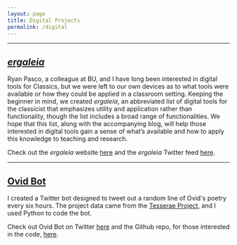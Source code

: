 ```yaml
---
layout: page
title: Digital Projects
permalink: /digital
---
```


***

## [*ergaleia*](https://ergaleia.github.io)

Ryan Pasco, a colleague at BU, and I have long been interested in digital tools for Classics, but we were left to our own devices as to what tools were available or how they could be applied in a classroom setting. Keeping the beginner in mind, we created *ergaleia*, an abbreviated list of digital tools for the classicist that emphasizes utility and application rather than functionality, though the list includes a broad range of functionalities. We hope that this list, along with the accompanying blog, will help those interested in digital tools gain a sense of what’s available and how to apply this knowledge to teaching and research.

Check out the *ergaleia* website [here](https://ergaleia.github.io) and the *ergaleia* Twitter feed [here](https://twitter.com/ta_ergaleia).

***

## [Ovid Bot](https://twitter.com/ovid_bot)

I created a Twitter bot designed to tweet out a random line of Ovid's poetry every six hours. The project data came from the [Tesserae Project](http://tesserae.caset.buffalo.edu/), and I used Python to code the bot.

Check out Ovid Bot on Twitter [here](https://twitter.com/ovid_bot) and the Github repo, for those interested in the code, [here](https://github.com/dlibatique/ovid_bot).
